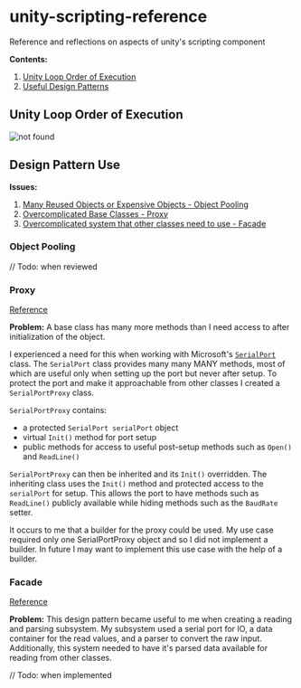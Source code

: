 # unity-scripting-reference
Reference and reflections on aspects of unity's scripting component

**Contents:**

1. [Unity Loop Order of Execution](unity-loop-order-of-execution)
2. [Useful Design Patterns](design-pattern-use)

## Unity Loop Order of Execution

![not found](https://docs.unity3d.com/uploads/Main/monobehaviour_flowchart.svg)

## Design Pattern Use

**Issues:**
1. [Many Reused Objects or Expensive Objects - Object Pooling](Object-Pooling)
2. [Overcomplicated Base Classes - Proxy](Proxy)
3. [Overcomplicated system that other classes need to use - Facade](Facade)

### Object Pooling

// Todo: when reviewed

### Proxy

[Reference](https://sourcemaking.com/design_patterns/proxy)

**Problem:** A base class has many more methods than I need access to after initialization of the object.

I experienced a need for this when working with Microsoft's [`SerialPort`](https://msdn.microsoft.com/en-us/library/system.io.ports.serialport(v=vs.110).aspx) class. The `SerialPort` class provides many many MANY methods, most of which are useful only when setting up the port but never after setup. To protect the port and make it approachable from other classes I created a `SerialPortProxy` class. 

`SerialPortProxy` contains:
- a protected `SerialPort serialPort` object
- virtual `Init()` method for port setup
- public methods for access to useful post-setup methods such as `Open()` and `ReadLine()`

`SerialPortProxy` can then be inherited and its `Init()` overridden. The inheriting class uses the `Init()` method and protected access to the `serialPort` for setup. This allows the port to have methods such as `ReadLine()` publicly available while hiding methods such as the `BaudRate` setter.

It occurs to me that a builder for the proxy could be used. My use case required only one SerialPortProxy object and so I did not implement a builder. In future I may want to implement this use case with the help of a builder.

### Facade

[Reference](https://sourcemaking.com/design_patterns/facade)

**Problem:** This design pattern became useful to me when creating a reading and parsing subsystem. My subsystem used a serial port for IO, a data container for the read values, and a parser to convert the raw input. Additionally, this system needed to have it's parsed data available for reading from other classes.

// Todo: when implemented
